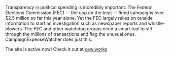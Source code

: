 Transparency in political spending is incredibly important. The Federal Elections Commission (FEC) -- the cop on the beat -- fined campaigns over $2.5 million so far this year alone. Yet the FEC largely relies on outside information to start an investigation such as newspaper reports and whistle-blowers. The FEC and other watchdog groups need a smart tool to sift through the millions of transactions and flag the unusual ones. CampaignExpenseWatcher does just this.

The site is active now! Check it out at [cew.works](https://cew.works)